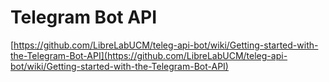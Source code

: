# Telegram Bot API

[https://github.com/LibreLabUCM/teleg-api-bot/wiki/Getting-started-with-the-Telegram-Bot-API](https://github.com/LibreLabUCM/teleg-api-bot/wiki/Getting-started-with-the-Telegram-Bot-API)

